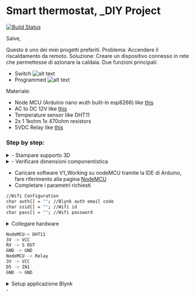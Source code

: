 
# Smart thermostat, _DIY Project

[![Build Status](https://travis-ci.org/joemccann/dillinger.svg?branch=master)](https://travis-ci.org/joemccann/dillinger)

Salve,

Questo è uno dei miei progetti preferiti.
Problema: Accendere il riscaldamento da remoto.
Soluzione: Creare un dispositivo connesso in rete che permettesse di azionare la caldaia.
Due funzioni principali:
- Switch
![alt text](https://youtu.be/V5GdvkVkYtg)
- Programmed
![alt text](https://youtu.be/S0FCUpEyEOw)

Materiale:
- Node MCU (Arduino nano wuth built-in esp8266) like [this](https://www.amazon.it/AZDelivery-NodeMCU-esp8266-esp-12e-gratuito/dp/B074Q2WM1Y/ref=sr_1_5?__mk_it_IT=ÅMÅŽÕÑ&dchild=1&keywords=nodemcu&qid=1633105524&qsid=261-3894730-9792206&sr=8-5&sres=B074Q2WM1Y%2CB0754W6Z2F%2CB06Y1LZLLY%2CB093G6N42D%2CB07DRF9YTV%2CB071P98VTG%2CB07Z68HYW1%2CB0182JOWOK%2CB07DK5Z8SR%2CB07G4FZQNV%2CB093GT7VB8%2CB07DK2LRJJ%2C8869282848%2CB086V8X2RM%2CB093GTG2WJ%2CB08D36M7CX%2CB08HYZ4Y69%2CB08SQFRFXT%2CB07PGH1L8S%2CB07FQJYLJ3&srpt=MOTHERBOARD)
- AC to DC 12V like [this](https://www.amazon.it/AZDelivery-220-Adattatore-Arduino-Raspberry/dp/B07C4TLYSG/ref=sr_1_9?__mk_it_IT=ÅMÅŽÕÑ&dchild=1&keywords=az+delivery+ac+dc&qid=1633105611&qsid=261-3894730-9792206&sr=8-9&sres=B07YWLCTLK%2CB08KH82YK1%2CB078Q2ZMPT%2CB07BVXT1ZK%2CB07RF6JPHS%2CB07C4THP6G%2CB07C4TLYSG%2CB01H2D2RI0%2CB08K2WX9PR%2CB074CB1N7Z%2CB06XQWTLFS%2CB0823P6PW6%2CB07VD4TQ7R%2CB07Y8LJG3V%2CB07MY2R2ML%2CB00X9HOFAM%2CB07MY3NZ18%2CB074P726ZR%2CB08BZKPSFY%2CB07TVPKYJ2&srpt=MOTHERBOARD)
- Temperature sensor like DHT11
- 2x 1 1kohm 1x 470ohm resistors
- 5VDC Relay like [this](https://www.amazon.it/SunFounder-Channel-Optocoupler-Expansion-Raspberry/dp/B00E0NTPP4/ref=sr_1_9?__mk_it_IT=ÅMÅŽÕÑ&dchild=1&keywords=5v+relay&qid=1633105801&qsid=261-3894730-9792206&sr=8-9&sres=B07BVXT1ZK%2CB07RKH9KLM%2CB06XRJ6XBJ%2CB07CNR7K9B%2CB00E0NTPP4%2CB078Q326KT%2CB01H2D2RI0%2CB07TWH7FWW%2CB01H2D2RXA%2CB07ST9991R%2CB07RJFJJZM%2CB08GPF9FNX%2CB07QPMRDQY%2CB06XHJ2PBJ%2CB0972YDD62%2CB07RKTYWJP%2CB078Q8S9S9%2CB07GXC4FGP%2CB07GRW83FR%2CB07V1YQQGL&srpt=RELAY)

### Step by step:

<details><summary>- Stampare supporto 3D</summary>
https://github.com/RomeoVir/Remote-thermostat/blob/main/Photos/3D_Printed_Body.jpg
</details>

<details><summary>- Verificare dimensioni componentistica</summary>
https://github.com/RomeoVir/Remote-thermostat/blob/main/Photos/Hardware_Layout.jpg
</details>
 
 
- Caricare software V1_Working su nodeMCU tramite la IDE di Arduino, fare riferimento alla pagina [NodeMCU](https://nodemcu.readthedocs.io/en/release/)
- Completare i parametri richiesti

```sh
//Wifi Configuration
char auth[] = ""; //Blynk auth email code
char ssid[] = ""; //Wifi id
char pass[] = ""; //Wifi password
```
<details><summary> Collegare hardware</summary>
https://github.com/RomeoVir/Remote-thermostat/blob/main/Photos/Hardware_setup.jpg</details>

```sh
NodeMCU-> DHT11
3V -> VCC
RX -> S OUT
GND -> GND
NodeMCU -> Relay
3V -> VCC
D5 -> IN1
GND -> GND
```
<details><summary> Setup applicazione Blynk</summary>
https://github.com/RomeoVir/Remote-thermostat/blob/main/Photos/H_setup.jpg
 https://github.com/RomeoVir/Remote-thermostat/blob/main/Photos/Home.jpg
 https://github.com/RomeoVir/Remote-thermostat/blob/main/Photos/Layout.jpg
 https://github.com/RomeoVir/Remote-thermostat/blob/main/Photos/Online_state.jpg
 https://github.com/RomeoVir/Remote-thermostat/blob/main/Photos/T_Setup.jpg
 https://github.com/RomeoVir/Remote-thermostat/blob/main/Photos/Manual_Command.jpg
 </details>
- 
